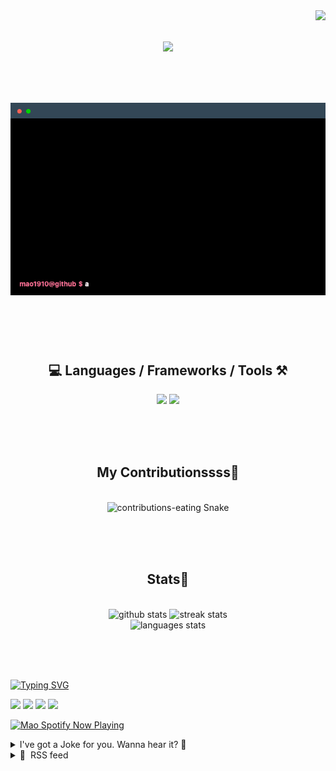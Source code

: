 <!-- VISITOR BADGE -->
<!-- https://github.com/hehuapei/visitor-badge -->

<img align="right" src="https://visitor-badge.laobi.icu/badge?page_id=mao1910.mao1910&left_color=%2379DAF9&right_color=%23FE6E96" />


<!-- TYPING SVG -->
<!-- https://github.com/DenverCoder1/readme-typing-svg -->

<h1 align="center">
    <img src="https://readme-typing-svg.herokuapp.com/?font=Righteous&size=35&center=true&vCenter=true&width=500&height=70&color=FE6E96&font=poppins&duration=5000&lines=Hi+There!+👋;+I'm+Mao!;" />
</h1>

<br/>

<!-- CODE/TERMINAL ABOUT ME -->
<h1 align="center">
<img src="./assets/terminal-5.gif" alt="Terminal" />
</h1>

<br/><br/><br/>


<!-- TECHNOLOGIES LOGOS -->
<!-- https://github.com/tandpfun/skill-icons -->

<h2 align="center">💻 Languages / Frameworks / Tools ⚒️</h2>
<div align="center">
    <img src="https://skillicons.dev/icons?i=javascript,typescript,angular,react,html,css,scss,bootstrap,cs,java,spring" />
    <img src="https://skillicons.dev/icons?i=flutter,firebase,supabase,mysql,git,github,gitlab,vscode,idea,maven,figma" />
</div>

<br/><br/><br/>


<!-- CONTRIBUTIONS SNAKE GAME -->
<!-- https://github.com/Platane/snk -->

<div align="center">
  <h2> My Contributionssss🐍 </h2>
  <br>
  <img alt="contributions-eating Snake" src="https://raw.githubusercontent.com/mao1910/mao1910/output/github-contribution-grid-snake.svg" />

  <!-- Four lines below suggested by Planate for Dark mode-->
  <picture>
  <source media="(prefers-color-scheme: dark)" srcset="github-snake-dark.svg" />
  <source media="(prefers-color-scheme: light)" srcset="github-snake.svg" />
  </picture>
  
  <br/><br/><br/>
</div>


<!-- GITHUB STATS -->
<!-- https://github.com/DenverCoder1/github-readme-streak-stats -->
<!-- https://github.com/anuraghazra/github-readme-stats -->
<!-- https://github-readme-stats-mao1910.vercel.app/ My own Vercel deployment-->

<h2 align="center"> Stats📝 </h2>
  <br>
<div align=center>
  <img width=429 src="https://github-readme-stats-mao1910.vercel.app/api?username=mao1910&count_private=true&show_icons=true&theme=dracula&rank_icon=github&hide=contribs&border_radius=10&border_color=79DAF9" alt="github stats"/>
  <img width=396 src="https://streak-stats.demolab.com/?user=mao1910&count_private=true&theme=dracula&currStreakNum=79DAF9&currStreakLabel=FE6E96&border_radius=10&border=79DAF9" alt="streak stats"/>
  <br/>
  <img src="https://github-readme-stats-mao1910.vercel.app/api/top-langs/?username=mao1910&layout=compact&theme=dracula&border_radius=10&size_weight=0.5&count_weight=0.5&border_color=79DAF9" alt="languages stats" />
</div>

<br/><br/><br/>


<!-- FOOTER -->
<!-- https://github.com/DenverCoder1/readme-typing-svg -->
<!-- https://readme-typing-svg.demolab.com/demo/ -->

<a href="https://git.io/typing-svg"><img src="https://readme-typing-svg.demolab.com?font=Poppins&pause=1000&color=FE6E96&width=535&lines=Thanks+for+dropping+by!;Feel+free+to+check+any+of+the+Socials+below+%F0%9F%91%87;Or+the+Joke+Of+The+Day+if+you're+down+for+a+giggle+%F0%9F%98%9D;Hope+to+see+you+again+%F0%9F%91%8A;Uh%3F+You're+still+here%3F;Well...+I'm+running+out+of+things+to+say...;Tell+you+what%2C+due+to+your+effort+and+perseverance%2C;I+shall+present+you+with+a+short+poem%3A;%22To+code%2C+or+not+to+code%2C+that+is+the+question%3A;Whether+'tis+nobler+in+the+IDE+to+debug;The+errors+and+issues+of+outrageous+software%2C;Or+to+take+up+the+keyboard+against+a+sea+of+bugs;And+by+coding%2C+end+them.%22;by+William+Shakespeare%2C+probably.+;Pretty+sure+that's+Hamlet's.;Alrighty%2C+this+has+been+fun.;But+I'll+restart+the+loop+now...+see+ya+soon!" alt="Typing SVG" /></a>


<!--  SOCIAL NETWORKS -->
<!-- https://github.com/alexandresanlim/Badges4-README.md-Profile -->

  <div> 
    <a href="https://www.deviantart.com/madeinkobaia/art/my-profile-is-under-construction-265626465" target="_blank"><img src="https://img.shields.io/badge/-LinkedIn-%230077B5?style=for-the-badge&logo=linkedin&logoColor=white" target="_blank"></a> <!-- ADD LINKEDIN PROFILE -->
    <a href = "https://www.nicepng.com/ourpic/u2q8o0t4t4r5o0r5_website-under-construction-png-graphic-transparent-website-under/"><img src="https://img.shields.io/badge/Portfolio-4285F4?style=for-the-badge&logo=Google-chrome&logoColor=white" target="_blank"></a> <!-- ADD PORTFOLIO WEBSITE -->
    <a href="https://discord.gg" target="_blank"><img src="https://img.shields.io/badge/Discord-7289DA?style=for-the-badge&logo=discord&logoColor=white" target="_blank"></a> <!-- ADD DISCORD -->
    <a href = "mailto:mao1910dev@gmail.com"><img src="https://img.shields.io/badge/Gmail-D14836?style=for-the-badge&logo=gmail&logoColor=white" target="_blank"></a>
  </div>


<!-- SPOTIFY PLAYING-->
<!-- https://github.com/novatorem/novatorem -->
<!-- https://spotify-now-playing-novatorem-git-main-mao1910.vercel.app/ My own Vercel deployment-->

[<img width=438px src="https://spotify-now-playing-git-main-mao1910.vercel.app//api/spotify/?border_color=FE6E96" alt="Mao Spotify Now Playing" />](https://open.spotify.com/user/31542et242zglhf42ydrtqgvuvde)


<!-- JOKE OF THE DAY -->
<!-- https://github.com/ABSphreak/readme-jokes -->
<!-- https://readme-jokes-git-master-mao1910.vercel.app/ My own Vercel deployment-->

<details>
<summary>I've got a Joke for you. Wanna hear it? 🙈</summary>

<br/>

 <tr>
 <td style="padding-top:4px"><img src = "https://readme-jokes-git-master-mao1910.vercel.app/api?&theme=dracula"></td>
 </tr>

</details>


<!-- RSS FEED -->
<!-- https://github.com/gautamkrishnar/blog-post-workflow -->

<details>
<summary>📕 &nbsp;RSS feed</summary>

<br/>

<!-- BLOG-POST-LIST:START -->
 #### - [An In-Depth Manual for Backing Up Data from Your NAS Device](https://dev.to/jhighsmith0033/an-in-depth-manual-for-backing-up-data-from-your-nas-device-1kc5) 
 <details><summary>Article</summary> <p>In today's digital age, data is a priceless commodity. Whether it's cherished family photos, important work documents, or your extensive media collection, losing data can be catastrophic. That's where Network-Attached Storage (NAS) devices come into play. These compact, yet powerful devices allow you to store and access your data efficiently within your local network. However, just like any other storage solution, NAS devices are not immune to data loss. To safeguard your valuable data, it's essential to have a robust backup strategy in place. In this in-depth manual, we'll guide you through the process of <a href="https://hackaday.io/page/20942-a-comprehensive-guide-on-how-to-backup-data-from-nas">backing up data from your NAS device.</a></p>

<p><strong>1. Choose Your Backup Solution</strong><br>
Before diving into the backup process, you'll need to select a backup solution that suits your needs. There are several options available:</p>

<p>a. Built-in NAS Backup Tools: Many NAS devices come with built-in backup utilities. These tools are often user-friendly and integrated seamlessly with the device's interface. Popular options include Synology's Hyper Backup and QNAP's Hybrid Backup Sync.</p>

<p>b. Third-Party Backup Software: If your NAS device lacks robust built-in backup options or if you want more advanced features, consider third-party backup software. Popular choices include Acronis True Image, Veeam Backup &amp; Replication, and Duplicati.</p>

<p>c. Cloud Backup Services: For added redundancy, consider using a cloud backup service like Dropbox, Google Drive, or Amazon S3. These services can automatically synchronize your NAS data to the cloud.</p>

<p><strong>2. Determine Your Backup Schedule</strong><br>
Once you've chosen your backup solution, it's time to decide how frequently you want to back up your data. Your backup schedule should strike a balance between data protection and system performance. Common backup schedules include:</p>

<p>a. Continuous Backup: This option ensures that your data is backed up in real-time or at very short intervals. It offers the highest level of data protection but may impact NAS performance.</p>

<p>b. Daily or Weekly Backup: For most home users, a daily or weekly backup schedule is sufficient. This balances data protection with minimal impact on device performance.</p>

<p>c. Monthly or On-Demand Backup: If your data doesn't change frequently, you can opt for monthly or on-demand backups to save resources.</p>

<p><strong>3. Select Backup Destinations</strong><br>
You should have multiple backup destinations to ensure data redundancy. Here are some common choices:</p>

<p>a. External Hard Drives: Connect an external USB hard drive to your NAS for local backups. Ensure you regularly swap out these drives to prevent data loss from physical damage or theft.</p>

<p>b. Network Drives: Backing up to another NAS device on your network provides an extra layer of redundancy.</p>

<p>c. Cloud Storage: As mentioned earlier, cloud services like Dropbox, Google Drive, or Amazon S3 can be excellent remote backup options.</p>

<p><strong>4. Set Up Your Backup Job</strong><br>
Now it's time to configure your backup job using your chosen backup solution. Here's a simplified guide for a common scenario:</p>

<p>a. Install and configure the backup software on your NAS device or a connected computer.</p>

<p>b. Select the source: Choose the data you want to back up. It could be specific folders or the entire NAS.</p>

<p>c. Choose the destination: Select where you want to store your backups, such as an external hard drive, network drive, or cloud storage.</p>

<p>d. Configure the schedule: Set up how often and when your backups will occur.</p>

<p>e. Set retention policies: Define how long you want to keep your backup versions.</p>

<p>f. Monitor and verify: Regularly check your backup job status and perform test restores to ensure data integrity.</p>

<p><strong>5. Implement Security Measures</strong><br>
Data security is paramount. Ensure that your backup solution offers encryption options for data in transit and at rest. Also, protect your NAS device with strong passwords and consider enabling two-factor authentication if supported.</p>

<p><strong>6. Regularly Test Your Backups</strong><br>
Backing up your data is only half the battle. Regularly testing your backups ensures that you can successfully recover your data when needed. Conduct test restores periodically to confirm the integrity of your backup copies.</p>

<p><strong>7. Stay Informed and Updated</strong><br>
Technology evolves, and so should your backup strategy. Stay informed about updates to your NAS firmware, backup software, and any security vulnerabilities. Regularly update your backup strategy to adapt to changing needs and technologies.</p>

<p>In conclusion, backing up data from your NAS device is a critical task that should not be overlooked. With the right backup solution, schedule, and destinations, you can ensure that your precious data remains safe and recoverable in case of unforeseen disasters. Implementing a robust backup strategy is an investment in the security and longevity of your digital assets.</p>

 </details> 
 <hr /> 

 #### - [Mastering React Query: Navigating the Waters of Data Fetching and Error Handling](https://dev.to/xanyl/mastering-react-query-navigating-the-waters-of-data-fetching-and-error-handling-4d2l) 
 <details><summary>Article</summary> <p><strong>Introduction:</strong></p>

<p>In the ever-evolving world of front-end development, data fetching is the backbone of modern web applications. But as we sail through the sea of APIs and databases, we encounter the tempestuous challenges of errors that can threaten to sink our React apps. In this article, we'll embark on a journey of mastering React Query, armed with code and personal stories, to ensure that your app's data fetching is smooth sailing.</p>

<p><strong>Setting Sail: The Importance of Error Handling</strong></p>

<p>Imagine your React app as a sturdy ship, venturing into the vast ocean of data. Just as a ship needs a solid structure to weather storms, your app needs robust error handling to handle the unpredictability of data fetching. React Query provides three powerful strategies to navigate these waters:</p>

<p><strong>1. The Standard Way: Using Error Boundaries</strong></p>

<p>Like a ship equipped with lifeboats, React Query introduces Error Boundaries. These serve as safety nets for your app, catching and handling errors gracefully during data fetching.<br>
</p>

<div class="highlight js-code-highlight">
<pre class="highlight jsx"><code><span class="k">import</span> <span class="p">{</span> <span class="nx">useQuery</span> <span class="p">}</span> <span class="k">from</span> <span class="dl">'</span><span class="s1">react-query</span><span class="dl">'</span><span class="p">;</span>

<span class="kd">const</span> <span class="nx">MyComponent</span> <span class="o">=</span> <span class="p">()</span> <span class="o">=&gt;</span> <span class="p">{</span>
  <span class="kd">const</span> <span class="p">{</span> <span class="nx">data</span><span class="p">,</span> <span class="nx">error</span> <span class="p">}</span> <span class="o">=</span> <span class="nx">useQuery</span><span class="p">(</span><span class="dl">'</span><span class="s1">myData</span><span class="dl">'</span><span class="p">,</span> <span class="nx">fetchDataFunction</span><span class="p">);</span>

  <span class="k">if</span> <span class="p">(</span><span class="nx">error</span><span class="p">)</span> <span class="p">{</span>
    <span class="k">return</span> <span class="p">&lt;</span><span class="nc">ErrorBoundary</span> <span class="na">error</span><span class="p">=</span><span class="si">{</span><span class="nx">error</span><span class="si">}</span> <span class="p">/&gt;;</span>
  <span class="p">}</span>

  <span class="k">return</span> <span class="p">(</span>
    <span class="c1">// Your component's content goes here</span>
  <span class="p">);</span>
<span class="p">};</span>
</code></pre>

</div>



<p><strong>2. Using Axios or Fetch: Choosing the Right Sails</strong></p>

<p>Much like selecting sails for your ship, you have choices when it comes to data fetching methods. You can opt for the well-established Axios or the lightweight Fetch API to reduce your app's bundle size.<br>
</p>

<div class="highlight js-code-highlight">
<pre class="highlight jsx"><code><span class="k">import</span> <span class="p">{</span> <span class="nx">useQuery</span> <span class="p">}</span> <span class="k">from</span> <span class="dl">'</span><span class="s1">react-query</span><span class="dl">'</span><span class="p">;</span>

<span class="kd">const</span> <span class="nx">fetchData</span> <span class="o">=</span> <span class="k">async</span> <span class="p">()</span> <span class="o">=&gt;</span> <span class="p">{</span>
  <span class="kd">const</span> <span class="nx">response</span> <span class="o">=</span> <span class="k">await</span> <span class="nx">fetch</span><span class="p">(</span><span class="dl">'</span><span class="s1">/api/data</span><span class="dl">'</span><span class="p">);</span>
  <span class="k">if</span> <span class="p">(</span><span class="o">!</span><span class="nx">response</span><span class="p">.</span><span class="nx">ok</span><span class="p">)</span> <span class="p">{</span>
    <span class="k">throw</span> <span class="k">new</span> <span class="nb">Error</span><span class="p">(</span><span class="dl">'</span><span class="s1">Failed to fetch data</span><span class="dl">'</span><span class="p">);</span>
  <span class="p">}</span>
  <span class="k">return</span> <span class="nx">response</span><span class="p">.</span><span class="nx">json</span><span class="p">();</span>
<span class="p">};</span>

<span class="kd">const</span> <span class="nx">MyComponent</span> <span class="o">=</span> <span class="p">()</span> <span class="o">=&gt;</span> <span class="p">{</span>
  <span class="kd">const</span> <span class="p">{</span> <span class="nx">data</span><span class="p">,</span> <span class="nx">error</span> <span class="p">}</span> <span class="o">=</span> <span class="nx">useQuery</span><span class="p">(</span><span class="dl">'</span><span class="s1">myData</span><span class="dl">'</span><span class="p">,</span> <span class="nx">fetchData</span><span class="p">);</span>

  <span class="c1">// Handle data and error as needed</span>
<span class="p">};</span>
</code></pre>

</div>



<p><strong>3. Harnessing the Power of onError Callback: Personal Stories of Resilience</strong></p>

<p>React Query also equips you with the <code>onError</code> callback, much like having a seasoned sailor on board who can take immediate action when things go wrong. Let me share a personal story:</p>

<p><em>Personal Story</em>: In a recent project, we faced an unforeseen storm of errors during data fetching. The <code>onError</code> callback allowed us to log and report errors efficiently, making troubleshooting a breeze. It's like having a reliable crew member who always has your back.</p>

<p><strong>Final Thoughts: Smooth Sailing Ahead</strong></p>

<p>As we navigate the unpredictable waters of data fetching, mastering React Query's error handling strategies is essential. By implementing these methods and keeping an eye on React Query's evolution, you'll ensure your React apps remain resilient and provide a seamless user experience.</p>

<p><em>Personal Encouragement</em>: Remember, even the most experienced sailors encounter rough seas. But with the right tools, knowledge, and a supportive community, you can conquer any challenges that come your way in the vast world of front-end development.</p>

<p><strong>Additional Resources:</strong></p>

<ul>
<li><a href="https://react-query.tanstack.com/">React Query Documentation</a></li>
<li><a href="https://react-query.tanstack.com/guides/error-handling">Handling Errors in React Query</a></li>
</ul>

<p>Feel free to embark on your own journey, share your experiences, and keep the spirit of exploration alive in the ever-changing world of front-end development.</p>

 </details> 
 <hr /> 

 #### - [Use Cases for IIFEs](https://dev.to/bytebodger/use-cases-for-iifes-5gdg) 
 <details><summary>Article</summary> <p>First, I'd like to lead this article with a confession:  </p>

<p>Whenever I'm presented with a programming concept, I immediately start searching my brain for practical ways that I would <em>use</em> that concept.  If I can't think of a practical application for that concept, I might technically "understand" it - but I'll never truly <em>master</em> it.</p>

<p>This can be a bit of a mental roadblock for me because someone says, "Hey, you should consider using [INSERT CONCEPT HERE]," and I nod and read a few basic articles about the concept.  But unless I can envision a logical scenario where I'll <em>use</em> that concept, it just sits in the back of my brain, gathering dust, and doing me little good in daily programming endeavors.</p>

<p>For many years, the Immediately Invoked Function Expression (IIFE) was exactly this type of concept.  Sure, I understood what an IIFE <em>was</em>.  But they never really "clicked" for me because there was never any time when I thought, "Oh, wait.  I should use an IIFE here!"</p>

<p>For whatever reason, I've actually started using IIFEs recently with some regularity.  So I figured I'd write up this article because it might help others who've never really grasped their utility.<br>
<br><br></p>

<p><a href="https://res.cloudinary.com/practicaldev/image/fetch/s--7sf3va-R--/c_limit%2Cf_auto%2Cfl_progressive%2Cq_auto%2Cw_800/https://dev-to-uploads.s3.amazonaws.com/uploads/articles/8k7feqc3wgxba5v9vnb1.jpg" class="article-body-image-wrapper"><img src="https://res.cloudinary.com/practicaldev/image/fetch/s--7sf3va-R--/c_limit%2Cf_auto%2Cfl_progressive%2Cq_auto%2Cw_800/https://dev-to-uploads.s3.amazonaws.com/uploads/articles/8k7feqc3wgxba5v9vnb1.jpg" alt="Image description" width="800" height="313"></a></p>
<h2>
  
  
  What is an IIFE?
</h2>

<p>The fully-articulated name of an IIFE basically tells you what it is.  It's a function expression that's... immediately invoked.  It differs from an <em>anonymous</em> function in that anonymous functions can still be called numerous times, like this:<br>
</p>

<div class="highlight js-code-highlight">
<pre class="highlight javascript"><code><span class="p">[</span><span class="mi">1</span><span class="p">,</span><span class="mi">2</span><span class="p">,</span><span class="mi">3</span><span class="p">].</span><span class="nx">forEach</span><span class="p">(</span><span class="nx">item</span> <span class="o">=&gt;</span> <span class="nx">console</span><span class="p">.</span><span class="nx">log</span><span class="p">(</span><span class="nx">item</span><span class="p">))</span>
</code></pre>

</div>



<p>In the example above, this is the <em>anonymous</em> function:<br>
</p>

<div class="highlight js-code-highlight">
<pre class="highlight javascript"><code><span class="nx">item</span> <span class="o">=&gt;</span> <span class="nx">console</span><span class="p">.</span><span class="nx">log</span><span class="p">(</span><span class="nx">item</span><span class="p">)</span>
</code></pre>

</div>



<p>It's "anonymous" because it's not stored in a variable.  So it has no "handle" that we can use to manually call the function at other points in our code.  But it's not an <em>immediately invoked function expression</em> because it's not run... <em>immediately</em>.  Instead, it is run once for each item that's passed into the Array prototype function <code>.forEach()</code>.</p>

<p>IIFEs have a special syntax that tells the JavaScript engine to run the logic inside them <em>immediately after they're defined</em>.  That syntax looks like this:<br>
</p>

<div class="highlight js-code-highlight">
<pre class="highlight javascript"><code><span class="kd">const</span> <span class="nx">item</span> <span class="o">=</span> <span class="mi">1</span><span class="p">;</span>
<span class="p">(()</span> <span class="o">=&gt;</span> <span class="nx">console</span><span class="p">.</span><span class="nx">log</span><span class="p">(</span><span class="nx">item</span><span class="p">))()</span>
</code></pre>

</div>



<p>In the example above, the IIFE will console-log the value of <code>item</code> (<code>1</code>).  And that's fine, except...  When I look at an example like the one shown above, the IIFE just feels utterly... pointless.  I mean, if all you want to do is console-log the value of <code>item</code>, then why wouldn't you just do this?<br>
</p>

<div class="highlight js-code-highlight">
<pre class="highlight javascript"><code><span class="kd">const</span> <span class="nx">item</span> <span class="o">=</span> <span class="mi">1</span><span class="p">;</span>
<span class="nx">console</span><span class="p">.</span><span class="nx">log</span><span class="p">(</span><span class="nx">item</span><span class="p">);</span>
</code></pre>

</div>



<p>Of course, for this (totally simplistic) example, there really is no logical reason to use an IIFE.  And it's that basic bit of common sense that always led me to write off IIFEs as a near-pointless language construct.</p>

<p>To be clear, I've occasionally encountered IIFEs that were written by <em>other</em> devs.  But sooooo many times, when I see IIFEs "in the wild", I still end up scratching my head as to why the original developer even chose to use it in the first place.  My thinking went like this:</p>

<ol>
<li><p>IIFEs are just a block of <em>immediately-invoked</em> code.<br></p></li>
<li><p>So if I want that code to be <em>immediately-invoked</em>, then why wouldn't I simply... write the code - without wrapping it inside an IIFE???</p></li>
</ol>

<p>But as I stated above, I've found several scenarios where they can truly be useful.  I hope that the following examples will help you to grasp their utility as they have for me.<br>
<br><br></p>

<p><a href="https://res.cloudinary.com/practicaldev/image/fetch/s--XBFfpbrD--/c_limit%2Cf_auto%2Cfl_progressive%2Cq_auto%2Cw_800/https://dev-to-uploads.s3.amazonaws.com/uploads/articles/bth2h1zv0bi8ipoay67t.jpg" class="article-body-image-wrapper"><img src="https://res.cloudinary.com/practicaldev/image/fetch/s--XBFfpbrD--/c_limit%2Cf_auto%2Cfl_progressive%2Cq_auto%2Cw_800/https://dev-to-uploads.s3.amazonaws.com/uploads/articles/bth2h1zv0bi8ipoay67t.jpg" alt="Image description" width="800" height="313"></a></p>
<h2>
  
  
  Libraries
</h2>

<p>Let's say that you have a single file that contains a "library" of utility functions.  That may look something like this:<br>
</p>

<div class="highlight js-code-highlight">
<pre class="highlight javascript"><code><span class="c1">// conversionUtilities.js</span>
<span class="kd">const</span> <span class="nx">convertUserDBToUI</span> <span class="o">=</span> <span class="nx">userDB</span> <span class="o">=&gt;</span> <span class="p">{</span>
  <span class="k">return</span> <span class="p">{</span>
    <span class="na">id</span><span class="p">:</span> <span class="nx">userDB</span><span class="p">.</span><span class="nx">user_id</span><span class="p">,</span>
    <span class="na">firstName</span><span class="p">:</span> <span class="nx">userDB</span><span class="p">.</span><span class="nx">first_name</span><span class="p">,</span>
    <span class="na">lastName</span><span class="p">:</span> <span class="nx">userDB</span><span class="p">.</span><span class="nx">last_name</span><span class="p">,</span>
  <span class="p">}</span>
<span class="p">}</span>

<span class="kd">const</span> <span class="nx">convertUserUIToDB</span> <span class="o">=</span> <span class="nx">userUI</span> <span class="o">=&gt;</span> <span class="p">{</span>
  <span class="k">return</span> <span class="p">{</span>
    <span class="na">user_id</span><span class="p">:</span> <span class="nx">userUI</span><span class="p">.</span><span class="nx">id</span><span class="p">,</span>
    <span class="na">first_name</span><span class="p">:</span> <span class="nx">userUI</span><span class="p">.</span><span class="nx">firstName</span><span class="p">,</span>
    <span class="na">last_name</span><span class="p">:</span> <span class="nx">userUI</span><span class="p">.</span><span class="nx">lastName</span><span class="p">,</span>
  <span class="p">}</span>
<span class="p">}</span>
</code></pre>

</div>



<p>The functions above simply take objects that are formatted for the UI and converts them into objects that are formatted for the DB (and vice versa).  </p>

<p>Of course, if these are truly meant to be "utility" functions (meaning that you'll probably need to call on them from various places throughout your application), you'll need to <code>export</code> these functions so they can be imported at other places in the app.  That would look like this:<br>
</p>

<div class="highlight js-code-highlight">
<pre class="highlight javascript"><code><span class="c1">// conversionUtilities.js</span>
<span class="k">export</span> <span class="kd">const</span> <span class="nx">convertUserDBToUI</span> <span class="o">=</span> <span class="nx">userDB</span> <span class="o">=&gt;</span> <span class="p">{</span>
  <span class="k">return</span> <span class="p">{</span>
    <span class="na">id</span><span class="p">:</span> <span class="nx">userDB</span><span class="p">.</span><span class="nx">user_id</span><span class="p">,</span>
    <span class="na">firstName</span><span class="p">:</span> <span class="nx">userDB</span><span class="p">.</span><span class="nx">first_name</span><span class="p">,</span>
    <span class="na">lastName</span><span class="p">:</span> <span class="nx">userDB</span><span class="p">.</span><span class="nx">last_name</span><span class="p">,</span>
  <span class="p">}</span>
<span class="p">}</span>

<span class="k">export</span> <span class="kd">const</span> <span class="nx">convertUserUIToDB</span> <span class="o">=</span> <span class="nx">userUI</span> <span class="o">=&gt;</span> <span class="p">{</span>
  <span class="k">return</span> <span class="p">{</span>
    <span class="na">user_id</span><span class="p">:</span> <span class="nx">userUI</span><span class="p">.</span><span class="nx">id</span><span class="p">,</span>
    <span class="na">first_name</span><span class="p">:</span> <span class="nx">userUI</span><span class="p">.</span><span class="nx">firstName</span><span class="p">,</span>
    <span class="na">last_name</span><span class="p">:</span> <span class="nx">userUI</span><span class="p">.</span><span class="nx">lastName</span><span class="p">,</span>
  <span class="p">}</span>
<span class="p">}</span>
</code></pre>

</div>



<p>The code above would work just fine.  However, it may lead to some extraneous <code>import</code> statements throughout your code, because anytime you need to use two-or-more of these functions in a single file, you'll need to include two-or-more <code>import</code> statements in those files.  When you're creating "library" files that contain many related <em>utility</em> functions, it can often be useful to have them contained within a single <code>export</code>.</p>

<p>One way you could accomplish this is with a <code>class</code>:<br>
</p>

<div class="highlight js-code-highlight">
<pre class="highlight javascript"><code><span class="c1">// conversionUtilities.js</span>
<span class="k">export</span> <span class="kd">const</span> <span class="nx">Convert</span> <span class="o">=</span> <span class="kd">class</span> <span class="p">{</span>
  <span class="nx">userDBToUI</span><span class="p">(</span><span class="nx">userDB</span><span class="p">)</span> <span class="p">{</span>
    <span class="k">return</span> <span class="p">{</span>
      <span class="na">id</span><span class="p">:</span> <span class="nx">userDB</span><span class="p">.</span><span class="nx">user_id</span><span class="p">,</span>
      <span class="na">firstName</span><span class="p">:</span> <span class="nx">userDB</span><span class="p">.</span><span class="nx">first_name</span><span class="p">,</span>
      <span class="na">lastName</span><span class="p">:</span> <span class="nx">userDB</span><span class="p">.</span><span class="nx">last_name</span><span class="p">,</span>
    <span class="p">}</span>
  <span class="p">}</span>

  <span class="nx">userUIToDB</span><span class="p">(</span><span class="nx">userUI</span><span class="p">)</span> <span class="p">{</span>
    <span class="k">return</span> <span class="p">{</span>
      <span class="na">user_id</span><span class="p">:</span> <span class="nx">userUI</span><span class="p">.</span><span class="nx">id</span><span class="p">,</span>
      <span class="na">first_name</span><span class="p">:</span> <span class="nx">userUI</span><span class="p">.</span><span class="nx">firstName</span><span class="p">,</span>
      <span class="na">last_name</span><span class="p">:</span> <span class="nx">userUI</span><span class="p">.</span><span class="nx">lastName</span><span class="p">,</span>
    <span class="p">}</span>
  <span class="p">}</span>
<span class="p">}</span>
</code></pre>

</div>



<p>Once again, the code above works just fine.  Here are some benefits of the above code:</p>

<ol>
<li><p>We no longer need to repeat <code>convert</code> in every one of the method names, because it's implied in the name of the class.<br></p></li>
<li><p>All of our utility functions are "bundled" inside a single entity - the <code>Convert</code> class - so they don't need to be imported individually.<br></p></li>
</ol>

<p>But there are also a few "downsides":</p>

<ol>
<li><p>Some (nay... <em>many</em>) JS/TS developers simply abhor using the <code>class</code> keyword.<br></p></li>
<li><p>Anytime you need to use these utility functions, you first need to call something like <code>const convert = new Convert();</code> before using the utility functions like <code>const userUI = convert.userDBToUI(userDB);</code>.  That could become... cumbersome.<br></p></li>
</ol>

<p>You could solve the second "problem" by exporting an <em>instance</em> of the class, rather than exporting the class itself.  That would look like this:<br>
</p>

<div class="highlight js-code-highlight">
<pre class="highlight javascript"><code><span class="c1">// conversionUtilities.js</span>
<span class="kd">const</span> <span class="nx">Convert</span> <span class="o">=</span> <span class="kd">class</span> <span class="p">{</span>
  <span class="nx">userDBToUI</span><span class="p">(</span><span class="nx">userDB</span><span class="p">)</span> <span class="p">{</span>
    <span class="k">return</span> <span class="p">{</span>
      <span class="na">id</span><span class="p">:</span> <span class="nx">userDB</span><span class="p">.</span><span class="nx">user_id</span><span class="p">,</span>
      <span class="na">firstName</span><span class="p">:</span> <span class="nx">userDB</span><span class="p">.</span><span class="nx">first_name</span><span class="p">,</span>
      <span class="na">lastName</span><span class="p">:</span> <span class="nx">userDB</span><span class="p">.</span><span class="nx">last_name</span><span class="p">,</span>
    <span class="p">}</span>
  <span class="p">}</span>

  <span class="nx">userUIToDB</span><span class="p">(</span><span class="nx">userUI</span><span class="p">)</span> <span class="p">{</span>
    <span class="k">return</span> <span class="p">{</span>
      <span class="na">user_id</span><span class="p">:</span> <span class="nx">userUI</span><span class="p">.</span><span class="nx">id</span><span class="p">,</span>
      <span class="na">first_name</span><span class="p">:</span> <span class="nx">userUI</span><span class="p">.</span><span class="nx">firstName</span><span class="p">,</span>
      <span class="na">last_name</span><span class="p">:</span> <span class="nx">userUI</span><span class="p">.</span><span class="nx">lastName</span><span class="p">,</span>
    <span class="p">}</span>
  <span class="p">}</span>
<span class="p">}</span>

<span class="k">export</span> <span class="kd">const</span> <span class="nx">convert</span> <span class="o">=</span> <span class="k">new</span> <span class="nx">Convert</span><span class="p">();</span>
</code></pre>

</div>



<p>That saves us some keystrokes whenever we're importing the <code>Convert</code> class.  But it still rubs some devs the wrong way because we're relying on classes.  But that's OK.  Because we can accomplish the same thing with a function:<br>
</p>

<div class="highlight js-code-highlight">
<pre class="highlight javascript"><code><span class="c1">// conversionUtilities.js</span>
<span class="k">export</span> <span class="kd">const</span> <span class="nx">Convert</span> <span class="o">=</span> <span class="p">()</span> <span class="o">=&gt;</span> <span class="p">{</span>
  <span class="kd">const</span> <span class="nx">userDBToUI</span> <span class="o">=</span> <span class="nx">userDB</span> <span class="o">=&gt;</span> <span class="p">{</span>
    <span class="k">return</span> <span class="p">{</span>
      <span class="na">id</span><span class="p">:</span> <span class="nx">userDB</span><span class="p">.</span><span class="nx">user_id</span><span class="p">,</span>
      <span class="na">firstName</span><span class="p">:</span> <span class="nx">userDB</span><span class="p">.</span><span class="nx">first_name</span><span class="p">,</span>
      <span class="na">lastName</span><span class="p">:</span> <span class="nx">userDB</span><span class="p">.</span><span class="nx">last_name</span><span class="p">,</span>
    <span class="p">}</span>
  <span class="p">}</span>

  <span class="kd">const</span> <span class="nx">userUIToDB</span> <span class="o">=</span> <span class="nx">userUI</span> <span class="o">=&gt;</span> <span class="p">{</span>
    <span class="k">return</span> <span class="p">{</span>
      <span class="na">user_id</span><span class="p">:</span> <span class="nx">userUI</span><span class="p">.</span><span class="nx">id</span><span class="p">,</span>
      <span class="na">first_name</span><span class="p">:</span> <span class="nx">userUI</span><span class="p">.</span><span class="nx">firstName</span><span class="p">,</span>
      <span class="na">last_name</span><span class="p">:</span> <span class="nx">userUI</span><span class="p">.</span><span class="nx">lastName</span><span class="p">,</span>
    <span class="p">}</span>
  <span class="p">}</span>

  <span class="k">return</span> <span class="p">{</span>
    <span class="nx">userDBToUI</span><span class="p">,</span>
    <span class="nx">userUIToDB</span><span class="p">,</span>
  <span class="p">}</span>
<span class="p">}</span>
</code></pre>

</div>



<p>Here are the benefits of this approach:</p>

<ol>
<li><p>No more "yucky" <code>class</code> keyword.<br></p></li>
<li><p>Again, we no longer need to repeat <code>convert</code> in every one of the function names, because it's implied in the name of the exported function.<br></p></li>
<li><p>All of our utility functions are "bundled" inside a single entity - the <code>convert</code> function - so they don't need to be imported individually.<br></p></li>
</ol>

<p>But there's still at least one "downside":</p>

<ol>
<li>Anytime you need to use these utility functions, you first need to call something like <code>const convert = Convert();</code> before using the utility functions like <code>const userUI = convert.userDBToUI(userDB);</code>.  That could become... cumbersome.
</li>
</ol>

<p>You could solve this "problem" by exporting the <em>invocation</em> of the parent function, rather than exporting the parent function itself.  That would look like this:<br>
</p>

<div class="highlight js-code-highlight">
<pre class="highlight javascript"><code><span class="c1">// conversionUtilities.js</span>
<span class="kd">const</span> <span class="nx">Convert</span> <span class="o">=</span> <span class="p">()</span> <span class="o">=&gt;</span> <span class="p">{</span>
  <span class="kd">const</span> <span class="nx">userDBToUI</span> <span class="o">=</span> <span class="nx">userDB</span> <span class="o">=&gt;</span> <span class="p">{</span>
    <span class="k">return</span> <span class="p">{</span>
      <span class="na">id</span><span class="p">:</span> <span class="nx">userDB</span><span class="p">.</span><span class="nx">user_id</span><span class="p">,</span>
      <span class="na">firstName</span><span class="p">:</span> <span class="nx">userDB</span><span class="p">.</span><span class="nx">first_name</span><span class="p">,</span>
      <span class="na">lastName</span><span class="p">:</span> <span class="nx">userDB</span><span class="p">.</span><span class="nx">last_name</span><span class="p">,</span>
    <span class="p">}</span>
  <span class="p">}</span>

  <span class="kd">const</span> <span class="nx">userUIToDB</span> <span class="o">=</span> <span class="nx">userUI</span> <span class="o">=&gt;</span> <span class="p">{</span>
    <span class="k">return</span> <span class="p">{</span>
      <span class="na">user_id</span><span class="p">:</span> <span class="nx">userUI</span><span class="p">.</span><span class="nx">id</span><span class="p">,</span>
      <span class="na">first_name</span><span class="p">:</span> <span class="nx">userUI</span><span class="p">.</span><span class="nx">firstName</span><span class="p">,</span>
      <span class="na">last_name</span><span class="p">:</span> <span class="nx">userUI</span><span class="p">.</span><span class="nx">lastName</span><span class="p">,</span>
    <span class="p">}</span>
  <span class="p">}</span>

  <span class="k">return</span> <span class="p">{</span>
    <span class="nx">userDBToUI</span><span class="p">,</span>
    <span class="nx">userUIToDB</span><span class="p">,</span>
  <span class="p">}</span>
<span class="p">}</span>

<span class="k">export</span> <span class="kd">const</span> <span class="nx">convert</span> <span class="o">=</span> <span class="nx">Convert</span><span class="p">();</span>
</code></pre>

</div>



<p>Honestly, this is the primary way that I usually see this done.  But there is another way - with an IIFE - that we could do this without having to first 1) define the <code>Convert</code> function, and then 2) export the invocation of that function.  That would look like this:<br>
</p>

<div class="highlight js-code-highlight">
<pre class="highlight javascript"><code><span class="c1">// conversionUtilities.js</span>
<span class="k">export</span> <span class="kd">const</span> <span class="nx">convert</span> <span class="o">=</span> <span class="p">(()</span> <span class="o">=&gt;</span> <span class="p">{</span>
  <span class="kd">const</span> <span class="nx">userDBToUI</span> <span class="o">=</span> <span class="nx">userDB</span> <span class="o">=&gt;</span> <span class="p">{</span>
    <span class="k">return</span> <span class="p">{</span>
      <span class="na">id</span><span class="p">:</span> <span class="nx">userDB</span><span class="p">.</span><span class="nx">user_id</span><span class="p">,</span>
      <span class="na">firstName</span><span class="p">:</span> <span class="nx">userDB</span><span class="p">.</span><span class="nx">first_name</span><span class="p">,</span>
      <span class="na">lastName</span><span class="p">:</span> <span class="nx">userDB</span><span class="p">.</span><span class="nx">last_name</span><span class="p">,</span>
    <span class="p">}</span>
  <span class="p">}</span>

  <span class="kd">const</span> <span class="nx">userUIToDB</span> <span class="o">=</span> <span class="nx">userUI</span> <span class="o">=&gt;</span> <span class="p">{</span>
    <span class="k">return</span> <span class="p">{</span>
      <span class="na">user_id</span><span class="p">:</span> <span class="nx">userUI</span><span class="p">.</span><span class="nx">id</span><span class="p">,</span>
      <span class="na">first_name</span><span class="p">:</span> <span class="nx">userUI</span><span class="p">.</span><span class="nx">firstName</span><span class="p">,</span>
      <span class="na">last_name</span><span class="p">:</span> <span class="nx">userUI</span><span class="p">.</span><span class="nx">lastName</span><span class="p">,</span>
    <span class="p">}</span>
  <span class="p">}</span>

  <span class="k">return</span> <span class="p">{</span>
    <span class="nx">userDBToUI</span><span class="p">,</span>
    <span class="nx">userUIToDB</span><span class="p">,</span>
  <span class="p">}</span>
<span class="p">})()</span>
</code></pre>

</div>



<p>Notice here that we didn't have to define the parent function, and then export <em>the invocation of that function</em>.  Instead, we used an IIFE to do it all in one statement.  Now, whenever someone imports <code>convert</code>, they'll get an object that already contains all of the utility functions inside <code>convert</code>.</p>

<p>Is this some rock-solid no-brainer use case for IIFEs???  No.  As stated above, you can accomplish the same thing by:</p>

<ol>
<li><p>Exporting every single utility function individually.<br></p></li>
<li><p>Encompassing the utility functions inside a class, and then exporting an instance of that class.<br></p></li>
<li><p>Encompassing the utility functions inside a parent function, and then exporting the invocation of that function.<br></p></li>
</ol>

<p>Nevertheless, I find the IIFE approach to be just <em>a little bit</em> cleaner.  And it's at least <em>one</em> valid use case for IIFEs.<br><br></p>

<p><a href="https://res.cloudinary.com/practicaldev/image/fetch/s--d5sYRuZK--/c_limit%2Cf_auto%2Cfl_progressive%2Cq_auto%2Cw_800/https://dev-to-uploads.s3.amazonaws.com/uploads/articles/zuuefqh9y7qgdh3xvihp.jpg" class="article-body-image-wrapper"><img src="https://res.cloudinary.com/practicaldev/image/fetch/s--d5sYRuZK--/c_limit%2Cf_auto%2Cfl_progressive%2Cq_auto%2Cw_800/https://dev-to-uploads.s3.amazonaws.com/uploads/articles/zuuefqh9y7qgdh3xvihp.jpg" alt="Image description" width="800" height="313"></a></p>

<h2>
  
  
  Swallowing Promises
</h2>

<p>Async/await can be powerful tools when dealing with data calls and other asynchronous actions.  But they can also cause a bit of a cascading headache in your code - especially in strict TypeScript code.</p>

<p><code>await</code> can only be used inside an <code>async</code> function.  Imagine that you have three cascading functions that do the following:</p>

<ol>
<li><p>FunctionA handles the result of a user action (like clicking a "Submit" button).<br></p></li>
<li><p>If the right conditions are met, FunctionA then calls some validation logic in FunctionB.<br></p></li>
<li><p>Based on the results of the validation, FunctionB may then call FunctionC, which transmits the data to the server via an asynchronous REST call.<br></p></li>
</ol>

<p>You want to use the <code>await</code> syntax in FunctionC, which means that you need to define it as an <code>async</code> function.  </p>

<p>But this means that FunctionB will now be expecting <em>a promise</em> from FunctionC.  So... you change FunctionB to be an <code>async</code> function.</p>

<p>But that means that FunctionA will now be expecting <em>a promise</em> from FunctionB.  So... you change FunctionA to be an <code>async</code> function.</p>

<p>But now the event handler that originally called FunctionA is also expecting <em>a promise</em>.  And depending on how strict your TypeScript environment is configured, that simply may not be an option.</p>

<p>The "cascading" effect of <code>async/await</code> would look something like this:<br>
</p>

<div class="highlight js-code-highlight">
<pre class="highlight typescript"><code><span class="k">export</span> <span class="kd">const</span> <span class="nx">App</span> <span class="o">=</span> <span class="p">()</span> <span class="o">=&gt;</span> <span class="p">{</span>
  <span class="kd">const</span> <span class="nx">submit</span> <span class="o">=</span> <span class="p">()</span> <span class="o">=&gt;</span> <span class="p">{</span>
    <span class="kd">const</span> <span class="nx">result</span> <span class="o">=</span> <span class="k">await</span> <span class="nx">someApiCall</span><span class="p">(</span><span class="nx">values</span><span class="p">);</span>
    <span class="c1">// handle API result</span>
  <span class="p">}</span>

  <span class="kd">const</span> <span class="nx">doValidation</span> <span class="o">=</span> <span class="p">()</span> <span class="o">=&gt;</span> <span class="p">{</span>
    <span class="c1">// check some validation</span>
    <span class="k">if</span> <span class="p">(</span><span class="nx">isValid</span><span class="p">)</span> <span class="p">{</span>
      <span class="nx">submit</span><span class="p">();</span>
    <span class="p">}</span>
  <span class="p">}</span>

  <span class="kd">const</span> <span class="nx">handleSubmit</span> <span class="o">=</span> <span class="p">()</span> <span class="o">=&gt;</span> <span class="p">{</span>
    <span class="c1">// set some state vars</span>
    <span class="k">if</span> <span class="p">(</span><span class="nx">someCondition</span><span class="p">)</span> <span class="p">{</span>
      <span class="nx">doValidation</span><span class="p">();</span>
    <span class="p">}</span>
  <span class="p">}</span>

  <span class="k">return</span> <span class="o">&lt;&gt;</span>
    <span class="o">&lt;</span><span class="nx">button</span> <span class="nx">onClick</span><span class="o">=</span><span class="p">{</span><span class="nx">handleSubmit</span><span class="p">}</span><span class="o">&gt;</span>
      <span class="nx">Submit</span>
    <span class="o">&lt;</span><span class="sr">/button</span><span class="err">&gt;
</span>  <span class="o">&lt;</span><span class="sr">/</span><span class="err">&gt;
</span><span class="p">}</span>
</code></pre>

</div>



<p>In the example above, the TypeScript compiler will start complaining because <code>callApi()</code> is not an <code>async</code> function.  So you set <code>callApi()</code> to be <code>async</code> but... that also requires <code>doValidation()</code> to be <code>async</code>.  So you set <code>doValidation()</code> to be <code>async</code> but... that also requires <code>handleSubmit()</code> to be <code>async</code>.  So you set <code>handleSubmit()</code> to be <code>async</code> but... TypeScript might <em>still</em> complain because the <code>onClick</code> event handler is not configured to handle the resulting promise.</p>

<p>At this point, you've started to shove <code>async</code> into a lot of places where you really never wanted it to be.  And to make it even worse, TypeScript will <em>still</em> complain about the fact that your <code>onClick</code> handler is not handling the resulting promise.</p>

<p>[NOTE: In plain ol' vanilla JavaScript, you can simply <em>ignore</em> the resulting promise.  But you can't convert your entire project from TypeScript to JavaScript just because you don't wanna deal with all of these cascading usages of <code>async/await</code>.]</p>

<p>Luckily, an IIFE can do a load of good here.  That would look like this:<br>
</p>

<div class="highlight js-code-highlight">
<pre class="highlight typescript"><code><span class="k">export</span> <span class="kd">const</span> <span class="nx">App</span> <span class="o">=</span> <span class="p">()</span> <span class="o">=&gt;</span> <span class="p">{</span>
  <span class="kd">const</span> <span class="nx">callApi</span> <span class="o">=</span> <span class="p">()</span> <span class="o">=&gt;</span> <span class="p">{</span>
    <span class="p">(</span><span class="k">async</span> <span class="p">()</span> <span class="o">=&gt;</span> <span class="p">{</span>
      <span class="kd">const</span> <span class="nx">result</span> <span class="o">=</span> <span class="k">await</span> <span class="nx">someApiCall</span><span class="p">(</span><span class="nx">values</span><span class="p">);</span>
      <span class="c1">// handle API result</span>
    <span class="p">})()</span>
  <span class="p">}</span>

  <span class="kd">const</span> <span class="nx">doValidation</span> <span class="o">=</span> <span class="p">()</span> <span class="o">=&gt;</span> <span class="p">{</span>
    <span class="c1">// check some validation</span>
    <span class="k">if</span> <span class="p">(</span><span class="nx">isValid</span><span class="p">)</span> <span class="p">{</span>
      <span class="nx">callApi</span><span class="p">();</span>
    <span class="p">}</span>
  <span class="p">}</span>

  <span class="kd">const</span> <span class="nx">handleSubmit</span> <span class="o">=</span> <span class="p">()</span> <span class="o">=&gt;</span> <span class="p">{</span>
    <span class="c1">// set some state vars</span>
    <span class="k">if</span> <span class="p">(</span><span class="nx">someCondition</span><span class="p">)</span> <span class="p">{</span>
      <span class="nx">doValidation</span><span class="p">();</span>
    <span class="p">}</span>
  <span class="p">}</span>

  <span class="k">return</span> <span class="o">&lt;&gt;</span>
    <span class="o">&lt;</span><span class="nx">button</span> <span class="nx">onClick</span><span class="o">=</span><span class="p">{</span><span class="nx">handleSubmit</span><span class="p">}</span><span class="o">&gt;</span>
      <span class="nx">Submit</span>
    <span class="o">&lt;</span><span class="sr">/button</span><span class="err">&gt;
</span>  <span class="o">&lt;</span><span class="sr">/</span><span class="err">&gt;
</span><span class="p">}</span>
</code></pre>

</div>



<p>In the code above, we can now use <code>async/await</code> inside <code>callApi()</code> <em>without ever having to declare <code>callApi()</code> as an <code>async</code> function</em>.  This works because the asynchronous call <em>is</em> happening inside an <code>async</code> function.  It just so happens that the <code>async</code> function is... an IIFE _inside the <code>callApi()</code> function.  </p>

<p>This is actually a use case for IIFEs that I use <em>a lot</em>.<br><br></p>

<p><a href="https://res.cloudinary.com/practicaldev/image/fetch/s--WJVP0DMi--/c_limit%2Cf_auto%2Cfl_progressive%2Cq_auto%2Cw_800/https://dev-to-uploads.s3.amazonaws.com/uploads/articles/3b75mu8f0rcdtkl1w92f.png" class="article-body-image-wrapper"><img src="https://res.cloudinary.com/practicaldev/image/fetch/s--WJVP0DMi--/c_limit%2Cf_auto%2Cfl_progressive%2Cq_auto%2Cw_800/https://dev-to-uploads.s3.amazonaws.com/uploads/articles/3b75mu8f0rcdtkl1w92f.png" alt="Image description" width="800" height="313"></a></p>

<h2>
  
  
  In-place Logic
</h2>

<p>Finally, I wanna illustrate a scenario where <em>in-place logic</em> (i.e., the kind of logic that's provided by an IIFE) can make a lot of sense.</p>

<p>I've recently been helping a friend with a bunch of EDI data transformations.  On the surface, the work is pretty simple.  You get a big data object that's supposed to be in a given format - maybe something like this:<br>
</p>

<div class="highlight js-code-highlight">
<pre class="highlight javascript"><code><span class="kd">const</span> <span class="nx">rawData</span> <span class="o">=</span> <span class="p">{</span>
  <span class="na">fee</span><span class="p">:</span> <span class="dl">'</span><span class="s1">fee</span><span class="dl">'</span><span class="p">,</span>
  <span class="na">einz</span><span class="p">:</span> <span class="dl">'</span><span class="s1">1</span><span class="dl">'</span><span class="p">,</span>
  <span class="na">fie</span><span class="p">:</span> <span class="dl">'</span><span class="s1">fie</span><span class="dl">'</span><span class="p">,</span>
  <span class="na">zwei</span><span class="p">:</span> <span class="dl">'</span><span class="s1">2</span><span class="dl">'</span><span class="p">,</span>
  <span class="na">foe</span><span class="p">:</span> <span class="dl">'</span><span class="s1">foe</span><span class="dl">'</span><span class="p">,</span>
  <span class="na">drei</span><span class="p">:</span> <span class="dl">'</span><span class="s1">3</span><span class="dl">'</span><span class="p">,</span>
  <span class="na">fum</span><span class="p">:</span> <span class="dl">'</span><span class="s1">fum</span><span class="dl">'</span><span class="p">,</span>
<span class="p">}</span>
</code></pre>

</div>



<p>Then you have to write some transformation routine that will extract (and "massage") certain values and return a new data object in a different format, like this:<br>
</p>

<div class="highlight js-code-highlight">
<pre class="highlight javascript"><code><span class="kd">const</span> <span class="nx">getGiantSpeak</span> <span class="o">=</span> <span class="nx">data</span> <span class="o">=&gt;</span> <span class="p">{</span>
  <span class="k">return</span> <span class="p">{</span>
    <span class="na">fee</span><span class="p">:</span> <span class="nx">data</span><span class="p">.</span><span class="nx">fee</span><span class="p">,</span>
    <span class="na">fie</span><span class="p">:</span> <span class="nx">data</span><span class="p">.</span><span class="nx">fie</span><span class="p">,</span>
    <span class="na">foe</span><span class="p">:</span> <span class="nx">data</span><span class="p">.</span><span class="nx">foe</span><span class="p">,</span>
    <span class="na">fum</span><span class="p">:</span> <span class="nx">data</span><span class="p">.</span><span class="nx">fum</span><span class="p">,</span>
  <span class="p">}</span>
<span class="p">}</span>
</code></pre>

</div>



<p>The "problem" arises when you realize that many of the vendors supplying the data will <em>format</em> that data in many different ways.  For example, the simple logic above works just fine as long as you assume that the values in <code>rawData</code> are simple scalar values.  </p>

<p>But then you find that your data transformations are intermittently failing.  When you investigate the intermittent problems, you realize that <em>sometimes</em> the vendor is submitting <code>rawData.fie</code> as a simple string.  And <em>other times</em> they're submitting it as an <em>array of strings</em>.  So to fix this, you need to insert a little bit of logic at the point where <code>getGiantSpeak()</code> is returning the <code>fie</code> value.</p>

<p>In this scenario, I find that a simple IIFE works wonders:<br>
</p>

<div class="highlight js-code-highlight">
<pre class="highlight javascript"><code><span class="kd">const</span> <span class="nx">rawData</span> <span class="o">=</span> <span class="p">{</span>
  <span class="na">fee</span><span class="p">:</span> <span class="dl">'</span><span class="s1">fee</span><span class="dl">'</span><span class="p">,</span>
  <span class="na">einz</span><span class="p">:</span> <span class="dl">'</span><span class="s1">1</span><span class="dl">'</span><span class="p">,</span>
  <span class="na">fie</span><span class="p">:</span> <span class="p">[</span><span class="dl">'</span><span class="s1">fie</span><span class="dl">'</span><span class="p">,</span> <span class="dl">'</span><span class="s1">fiddler</span><span class="dl">'</span><span class="p">],</span>
  <span class="na">zwei</span><span class="p">:</span> <span class="dl">'</span><span class="s1">2</span><span class="dl">'</span><span class="p">,</span>
  <span class="na">foe</span><span class="p">:</span> <span class="dl">'</span><span class="s1">foe</span><span class="dl">'</span><span class="p">,</span>
  <span class="na">drei</span><span class="p">:</span> <span class="dl">'</span><span class="s1">3</span><span class="dl">'</span><span class="p">,</span>
  <span class="na">fum</span><span class="p">:</span> <span class="dl">'</span><span class="s1">fum</span><span class="dl">'</span><span class="p">,</span>
<span class="p">}</span>

<span class="kd">const</span> <span class="nx">getGiantSpeak</span> <span class="o">=</span> <span class="nx">data</span> <span class="o">=&gt;</span> <span class="p">{</span>
  <span class="k">return</span> <span class="p">{</span>
    <span class="na">fee</span><span class="p">:</span> <span class="nx">data</span><span class="p">.</span><span class="nx">fee</span><span class="p">,</span>
    <span class="na">fie</span><span class="p">:</span> <span class="p">(()</span> <span class="o">=&gt;</span> <span class="p">{</span>
      <span class="k">if</span> <span class="p">(</span><span class="nb">Array</span><span class="p">.</span><span class="nx">isArray</span><span class="p">(</span><span class="nx">data</span><span class="p">.</span><span class="nx">fie</span><span class="p">))</span>
        <span class="k">return</span> <span class="nx">data</span><span class="p">.</span><span class="nx">fie</span><span class="p">.</span><span class="nx">join</span><span class="p">(</span><span class="dl">'</span><span class="s1">,</span><span class="dl">'</span><span class="p">);</span>
      <span class="k">else</span> 
        <span class="k">return</span> <span class="nx">data</span><span class="p">.</span><span class="nx">fie</span><span class="p">;</span>
    <span class="p">})(),</span>
    <span class="na">foe</span><span class="p">:</span> <span class="nx">data</span><span class="p">.</span><span class="nx">foe</span><span class="p">,</span>
    <span class="na">fum</span><span class="p">:</span> <span class="nx">data</span><span class="p">.</span><span class="nx">fum</span><span class="p">,</span>
  <span class="p">}</span>
<span class="p">}</span>
</code></pre>

</div>



<p>[NOTE: I realize that you can also accomplish the above logic with a simple ternary operator.  But the "real life" examples usually require some more "nuanced" logic that doesn't lend itself to a ternary operator.]</p>

<p>In this scenario, the logic needed to build the new object is truly <em>single-use</em>, and it can be much cleaner to encompass it in an IIFE.</p>

 </details> 
 <hr /> 

 #### - [Baby steps to instantly improve your React project](https://dev.to/rajeshroyal/baby-steps-to-instantly-improve-your-react-project-56o2) 
 <details><summary>Article</summary> <p>React has established itself as a leading library for building dynamic user interfaces. While it's easy to get started with React, mastering it can be a continuous journey. To help you along the way, here are four React tips that will instantly improve your code and make your React projects more efficient, maintainable, and enjoyable.</p>

<h3>
  
  
  1. Use Functional Components with Hooks
</h3>

<p>Functional components are a game-changer in React. They allow you to write cleaner, more concise code compared to class components. With the introduction of Hooks, functional components can now manage state and side effects, making them even more powerful.</p>

<p>Consider this simple example:<br>
</p>

<div class="highlight js-code-highlight">
<pre class="highlight jsx"><code><span class="k">import</span> <span class="nx">React</span><span class="p">,</span> <span class="p">{</span> <span class="nx">useState</span><span class="p">,</span> <span class="nx">useEffect</span> <span class="p">}</span> <span class="k">from</span> <span class="dl">'</span><span class="s1">react</span><span class="dl">'</span><span class="p">;</span>

<span class="kd">function</span> <span class="nx">Counter</span><span class="p">()</span> <span class="p">{</span>
  <span class="kd">const</span> <span class="p">[</span><span class="nx">count</span><span class="p">,</span> <span class="nx">setCount</span><span class="p">]</span> <span class="o">=</span> <span class="nx">useState</span><span class="p">(</span><span class="mi">0</span><span class="p">);</span>

  <span class="nx">useEffect</span><span class="p">(()</span> <span class="o">=&gt;</span> <span class="p">{</span>
    <span class="nb">document</span><span class="p">.</span><span class="nx">title</span> <span class="o">=</span> <span class="s2">`Count: </span><span class="p">${</span><span class="nx">count</span><span class="p">}</span><span class="s2">`</span><span class="p">;</span>
  <span class="p">},</span> <span class="p">[</span><span class="nx">count</span><span class="p">]);</span>

  <span class="k">return</span> <span class="p">(</span>
    <span class="p">&lt;</span><span class="nt">div</span><span class="p">&gt;</span>
      <span class="p">&lt;</span><span class="nt">p</span><span class="p">&gt;</span>Count: <span class="si">{</span><span class="nx">count</span><span class="si">}</span><span class="p">&lt;/</span><span class="nt">p</span><span class="p">&gt;</span>
      <span class="p">&lt;</span><span class="nt">button</span> <span class="na">onClick</span><span class="p">=</span><span class="si">{</span><span class="p">()</span> <span class="o">=&gt;</span> <span class="nx">setCount</span><span class="p">(</span><span class="nx">count</span> <span class="o">+</span> <span class="mi">1</span><span class="p">)</span><span class="si">}</span><span class="p">&gt;</span>Increment<span class="p">&lt;/</span><span class="nt">button</span><span class="p">&gt;</span>
    <span class="p">&lt;/</span><span class="nt">div</span><span class="p">&gt;</span>
  <span class="p">);</span>
<span class="p">}</span>

<span class="k">export</span> <span class="k">default</span> <span class="nx">Counter</span><span class="p">;</span>
</code></pre>

</div>



<p>Using functional components with Hooks is the modern way to write React code and should be your default choice when creating new components.</p>

<h3>
  
  
  2. Destructure Props and State
</h3>

<p>Destructuring is a powerful technique in JavaScript that can make your code more concise and readable. When working with props and state in React, use destructuring to access the values you need directly.</p>

<p>For instance:<br>
</p>

<div class="highlight js-code-highlight">
<pre class="highlight jsx"><code><span class="kd">function</span> <span class="nx">UserCard</span><span class="p">({</span> <span class="nx">name</span><span class="p">,</span> <span class="nx">email</span><span class="p">,</span> <span class="nx">avatar</span> <span class="p">})</span> <span class="p">{</span>
  <span class="k">return</span> <span class="p">(</span>
    <span class="p">&lt;</span><span class="nt">div</span><span class="p">&gt;</span>
      <span class="p">&lt;</span><span class="nt">img</span> <span class="na">src</span><span class="p">=</span><span class="si">{</span><span class="nx">avatar</span><span class="si">}</span> <span class="na">alt</span><span class="p">=</span><span class="si">{</span><span class="s2">`</span><span class="p">${</span><span class="nx">name</span><span class="p">}</span><span class="s2">'s avatar`</span><span class="si">}</span> <span class="p">/&gt;</span>
      <span class="p">&lt;</span><span class="nt">h2</span><span class="p">&gt;</span><span class="si">{</span><span class="nx">name</span><span class="si">}</span><span class="p">&lt;/</span><span class="nt">h2</span><span class="p">&gt;</span>
      <span class="p">&lt;</span><span class="nt">p</span><span class="p">&gt;</span><span class="si">{</span><span class="nx">email</span><span class="si">}</span><span class="p">&lt;/</span><span class="nt">p</span><span class="p">&gt;</span>
    <span class="p">&lt;/</span><span class="nt">div</span><span class="p">&gt;</span>
  <span class="p">);</span>
<span class="p">}</span>
</code></pre>

</div>



<p>Destructuring not only reduces verbosity but also makes it easier to see at a glance what props your component relies on.</p>

<h3>
  
  
  3. Avoid Unnecessary Re-renders
</h3>

<p>React re-renders components when their state or props change. However, you can optimize your code to prevent unnecessary re-renders. This can be achieved by using <code>React.memo</code> for functional components or <code>PureComponent</code> for class components.<br>
</p>

<div class="highlight js-code-highlight">
<pre class="highlight jsx"><code><span class="c1">// Using React.memo for functional components</span>
<span class="kd">const</span> <span class="nx">MemoizedComponent</span> <span class="o">=</span> <span class="nx">React</span><span class="p">.</span><span class="nx">memo</span><span class="p">(</span><span class="nx">MyComponent</span><span class="p">);</span>

<span class="c1">// Using PureComponent for class components</span>
<span class="kd">class</span> <span class="nx">MyComponent</span> <span class="kd">extends</span> <span class="nx">React</span><span class="p">.</span><span class="nx">PureComponent</span> <span class="p">{</span>
  <span class="c1">// ...</span>
<span class="p">}</span>
</code></pre>

</div>



<p>These optimizations can significantly boost your app's performance, especially when dealing with complex components.</p>

<h3>
  
  
  4. Organize Your Code Structure
</h3>

<p>Maintaining a clean and organized codebase is crucial for long-term project success. Consider structuring your React code into separate folders for components, containers, and other logical groupings.<br>
</p>

<div class="highlight js-code-highlight">
<pre class="highlight shell"><code>src/
  components/
    Button.js
    Header.js
  containers/
    HomePage.js
    UserProfile.js
  utils/
    api.js
    helpers.js
</code></pre>

</div>



<p>Using such a structure helps you locate and update code more efficiently, and it's also more readable for other developers who might join your project.</p>

<p>Happy coding! ✨</p>

<p><a href="https://i.giphy.com/media/Wsju5zAb5kcOfxJV9i/giphy.gif" class="article-body-image-wrapper"><img src="https://i.giphy.com/media/Wsju5zAb5kcOfxJV9i/giphy.gif" alt="Happy Coding" width="400" height="400"></a></p>




<p><em>Feel free to share your thoughts, ask questions, and engage in discussions in the comments section below.</em></p>

 </details> 
 <hr /> 

 #### - [Enhanced Image Generation With Stable Diffusion and Roop.](https://dev.to/jamesbright/enhanced-image-generation-with-stable-diffusion-and-roop-1c49) 
 <details><summary>Article</summary> <p>In this post, we will go through the installation process and usage of stable diffusion for text-to-image or image-to-image generation.<br>
text-to-image generation has to do with generating realistic images by using just text prompts, while image-to-image takes the game a little bit further by using a sample image in addition to test prompts to generate ultra realistic images that has features of the sample image.<br>
Adding roop AI model to the picture further enhances the art by improving the quality of image generated to a perfection level. we will see how shortly, so let's started.</p>
<h2>
  
  
  <strong>Install Stable Diffision</strong>
</h2>

<p>First, we need to install AUTOMATIC111 for stable diffision  on our system. i will be going through with the installation for mac, but not to worry windows and linux has similar process, you only need to use their respective package managers as AUTOMATIC111 runs solely on the terminal with a web ui on the browser.</p>

<p><strong>Step 1: Install homebrew package manager on mac</strong><br>
If homebrew is not yet installed on your mac, please open a command line like <a href="https://iterm2.com/downloads.html">iterm2</a> and run the commands below to install homebrew.<br>
</p>

<div class="highlight js-code-highlight">
<pre class="highlight plaintext"><code>/bin/bash -c "$(curl -fsSL https://raw.githubusercontent.com/Homebrew/install/HEAD/install.sh)"
</code></pre>

</div>



<p><a href="https://res.cloudinary.com/practicaldev/image/fetch/s--zrLMEnep--/c_limit%2Cf_auto%2Cfl_progressive%2Cq_auto%2Cw_800/https://dev-to-uploads.s3.amazonaws.com/uploads/articles/texlbte88x263xoiozfe.png" class="article-body-image-wrapper"><img src="https://res.cloudinary.com/practicaldev/image/fetch/s--zrLMEnep--/c_limit%2Cf_auto%2Cfl_progressive%2Cq_auto%2Cw_800/https://dev-to-uploads.s3.amazonaws.com/uploads/articles/texlbte88x263xoiozfe.png" alt="Image description" width="800" height="520"></a></p>

<p><strong>Step 2: install additional packages</strong><br>
After the installation completes, we need to install several other packages like python(if not installed), cmake, protobuf, rust, git, and wget. run the command below to install them.<br>
</p>

<div class="highlight js-code-highlight">
<pre class="highlight plaintext"><code>brew install cmake protobuf rust python@3.10 git wget
</code></pre>

</div>



<p><strong>Step 3: Clone AUTOMATIC111 Repo</strong><br>
To make AUTOMATIC111 work on the local environment which is our macbook, windows or linux, we need to get a copy of it saved locally. we can achieve that by cloning it. cd into the home directory (cd $HOME) and run the command below to do that.<br>
</p>

<div class="highlight js-code-highlight">
<pre class="highlight plaintext"><code>cd $HOME &amp;&amp; git clone https://github.com/AUTOMATIC1111/stable-diffusion-webui
</code></pre>

</div>



<p><strong>Step 4: Download the model file.</strong><br>
Once we have gotten a copy of AUTOMATIC111 for stable diffusion, next would be to download the model. please note that it is about 4GB of data, so you might want to make a coffee while it downloads.<br>
<a href="https://huggingface.co/runwayml/stable-diffusion-v1-5/resolve/main/v1-5-pruned-emaonly.ckpt">v1-5-pruned-emaonly.ckpt</a></p>

<p><strong>Step 5: Move models file to model directory</strong><br>
When download is completed, you need to move the model .ckpt file to stable-diffusion-webui/models/Stable-diffusion folder which is inside the AUTOMATIC111 we cloned.</p>

<p><a href="https://res.cloudinary.com/practicaldev/image/fetch/s--MJ30Ufj2--/c_limit%2Cf_auto%2Cfl_progressive%2Cq_auto%2Cw_800/https://dev-to-uploads.s3.amazonaws.com/uploads/articles/bh8ly17htiulvsljvt4e.png" class="article-body-image-wrapper"><img src="https://res.cloudinary.com/practicaldev/image/fetch/s--MJ30Ufj2--/c_limit%2Cf_auto%2Cfl_progressive%2Cq_auto%2Cw_800/https://dev-to-uploads.s3.amazonaws.com/uploads/articles/bh8ly17htiulvsljvt4e.png" alt="Image description" width="800" height="380"></a></p>

<p>After doing so, the folder will contain two files as above.</p>

<p><strong>Step 6: Download Roop model</strong><br>
Download Roop inswapper model and place it same way as above but in the models/roop folder. when done the folder will look as below.<br>
<a href="https://drive.google.com/file/d/1krOLgjW2tAPaqV-Bw4YALz0xT5zlb5HF/view?pli=1">inswapper_128.onnx</a></p>

<p><a href="https://res.cloudinary.com/practicaldev/image/fetch/s--tF_RDORb--/c_limit%2Cf_auto%2Cfl_progressive%2Cq_auto%2Cw_800/https://dev-to-uploads.s3.amazonaws.com/uploads/articles/mhft6zbnfvu49hcposc3.png" class="article-body-image-wrapper"><img src="https://res.cloudinary.com/practicaldev/image/fetch/s--tF_RDORb--/c_limit%2Cf_auto%2Cfl_progressive%2Cq_auto%2Cw_800/https://dev-to-uploads.s3.amazonaws.com/uploads/articles/mhft6zbnfvu49hcposc3.png" alt="Image description" width="800" height="375"></a></p>

<p><strong>Finally: Run AUTOMATIC111</strong><br>
To run AUTOMATIC111 and load the web ui in browser, enter the command below. please note that this might take a while on the first run as there are additional packages to be downloaded.<br>
</p>

<div class="highlight js-code-highlight">
<pre class="highlight plaintext"><code>cd ~/stable-diffusion-webui
./webui.sh --precision full --no-half --skip-torch-cuda-test
</code></pre>

</div>



<p>please skip the additional options if you are using a GPU enabled device. just run<br>
</p>

<div class="highlight js-code-highlight">
<pre class="highlight plaintext"><code>./webui.sh 
</code></pre>

</div>



<p>the image below on the terminal..</p>

<p><a href="https://res.cloudinary.com/practicaldev/image/fetch/s--k1SqGvuI--/c_limit%2Cf_auto%2Cfl_progressive%2Cq_auto%2Cw_800/https://dev-to-uploads.s3.amazonaws.com/uploads/articles/qwr0pgjwyin888qu9yhu.png" class="article-body-image-wrapper"><img src="https://res.cloudinary.com/practicaldev/image/fetch/s--k1SqGvuI--/c_limit%2Cf_auto%2Cfl_progressive%2Cq_auto%2Cw_800/https://dev-to-uploads.s3.amazonaws.com/uploads/articles/qwr0pgjwyin888qu9yhu.png" alt="Image description" width="800" height="500"></a></p>

<p>indicates that the webui has been loaded successfully.</p>

<p><a href="https://res.cloudinary.com/practicaldev/image/fetch/s--k1Nw8MN8--/c_limit%2Cf_auto%2Cfl_progressive%2Cq_auto%2Cw_800/https://dev-to-uploads.s3.amazonaws.com/uploads/articles/z6zq315qr688qy8o36wh.png" class="article-body-image-wrapper"><img src="https://res.cloudinary.com/practicaldev/image/fetch/s--k1Nw8MN8--/c_limit%2Cf_auto%2Cfl_progressive%2Cq_auto%2Cw_800/https://dev-to-uploads.s3.amazonaws.com/uploads/articles/z6zq315qr688qy8o36wh.png" alt="Image description" width="800" height="500"></a></p>

<p>finally we can start generating some cool images. let's enter a simple prompt "image of monalisa in a wonderland, photo realistic, colorful, hyper sensitive with birds and windy background".<br>
enter the prompt in text2img box and click on generate button. then relax a bit while our image gets generated.</p>

<p><a href="https://res.cloudinary.com/practicaldev/image/fetch/s--0gF60tlM--/c_limit%2Cf_auto%2Cfl_progressive%2Cq_auto%2Cw_800/https://dev-to-uploads.s3.amazonaws.com/uploads/articles/03esmex3k8acdc1s1ply.png" class="article-body-image-wrapper"><img src="https://res.cloudinary.com/practicaldev/image/fetch/s--0gF60tlM--/c_limit%2Cf_auto%2Cfl_progressive%2Cq_auto%2Cw_800/https://dev-to-uploads.s3.amazonaws.com/uploads/articles/03esmex3k8acdc1s1ply.png" alt="Image description" width="800" height="500"></a><br>
After some minutes, our image gets successfully generated as you can see. Did pretty well for a painting right?, it also took into consideration the elements in the prompt. but we can do much better.</p>

<p><strong>Adding Roop to the picture</strong><br>
This is where Roop comes into play, to generate high quality content, we need to enable roop extension and use img2img to feed in a sample image we can use for the generation.<br>
click on "extension tab", then "install from url". enter github repo link of roop <a href="https://github.com/s0md3v/sd-webui-roop">sd-webui-roop</a> and click "Install".</p>

<p><a href="https://res.cloudinary.com/practicaldev/image/fetch/s--qzOHLbQI--/c_limit%2Cf_auto%2Cfl_progressive%2Cq_auto%2Cw_800/https://dev-to-uploads.s3.amazonaws.com/uploads/articles/e5jsilk6tpddsi29mpoq.png" class="article-body-image-wrapper"><img src="https://res.cloudinary.com/practicaldev/image/fetch/s--qzOHLbQI--/c_limit%2Cf_auto%2Cfl_progressive%2Cq_auto%2Cw_800/https://dev-to-uploads.s3.amazonaws.com/uploads/articles/e5jsilk6tpddsi29mpoq.png" alt="Image description" width="800" height="500"></a></p>

<p>next click on img2img select an image, scroll down and click on roop. upload yet another image also make sure "enable" is checked then enter some prompt and click on generate. you will be amazed at the result. i generated the image below following the steps with a simple prompt "as a pirate".</p>

<p><a href="https://res.cloudinary.com/practicaldev/image/fetch/s--pMMJVfyk--/c_limit%2Cf_auto%2Cfl_progressive%2Cq_auto%2Cw_800/https://dev-to-uploads.s3.amazonaws.com/uploads/articles/f8d0pfex83vue0fxsgi8.png" class="article-body-image-wrapper"><img src="https://res.cloudinary.com/practicaldev/image/fetch/s--pMMJVfyk--/c_limit%2Cf_auto%2Cfl_progressive%2Cq_auto%2Cw_800/https://dev-to-uploads.s3.amazonaws.com/uploads/articles/f8d0pfex83vue0fxsgi8.png" alt="Image description" width="800" height="500"></a></p>

<p><a href="https://res.cloudinary.com/practicaldev/image/fetch/s--C_zK9zmC--/c_limit%2Cf_auto%2Cfl_progressive%2Cq_auto%2Cw_800/https://dev-to-uploads.s3.amazonaws.com/uploads/articles/iexj2slvey7nzv1msmmc.png" class="article-body-image-wrapper"><img src="https://res.cloudinary.com/practicaldev/image/fetch/s--C_zK9zmC--/c_limit%2Cf_auto%2Cfl_progressive%2Cq_auto%2Cw_800/https://dev-to-uploads.s3.amazonaws.com/uploads/articles/iexj2slvey7nzv1msmmc.png" alt="Image description" width="800" height="500"></a></p>

<p>Besides, the two great men in the source photos are Salva and Julien. my mentors at ALX/Holberton school. I don't even know if doing this is legal 🤭.</p>

<p><strong>Conclusion</strong><br>
Roop with stable diffusion brings a whole new level to image generation with AI, there's a lot of options you can try to see which works best...like selecting a sampling method, batch count range, an upscaler and so on. I encourage you to check them out.<br>
Also note that with AI there's always room for improvement and new things to learn.</p>

<p>Thanks for reading 🤗.</p>

 </details> 
 <hr /> 
<!-- BLOG-POST-LIST:END -->
</table>
</details>


<!-- TODO
Change the 3stats boxes around, possibly two on top and one on bottom
Fix RSSfeed
Fix Spotify Playlists
Fix Socials [Portfolio, Discord, Linkedin]
In the future, add Public Repositories of Selected Projects
-->
